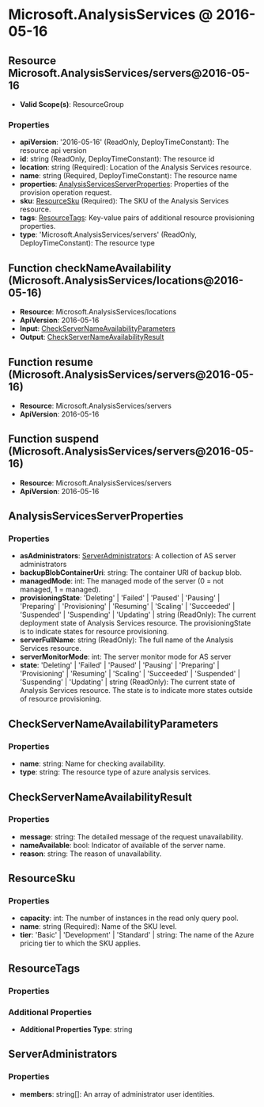# Microsoft.AnalysisServices @ 2016-05-16

## Resource Microsoft.AnalysisServices/servers@2016-05-16
* **Valid Scope(s)**: ResourceGroup
### Properties
* **apiVersion**: '2016-05-16' (ReadOnly, DeployTimeConstant): The resource api version
* **id**: string (ReadOnly, DeployTimeConstant): The resource id
* **location**: string (Required): Location of the Analysis Services resource.
* **name**: string (Required, DeployTimeConstant): The resource name
* **properties**: [AnalysisServicesServerProperties](#analysisservicesserverproperties): Properties of the provision operation request.
* **sku**: [ResourceSku](#resourcesku) (Required): The SKU of the Analysis Services resource.
* **tags**: [ResourceTags](#resourcetags): Key-value pairs of additional resource provisioning properties.
* **type**: 'Microsoft.AnalysisServices/servers' (ReadOnly, DeployTimeConstant): The resource type

## Function checkNameAvailability (Microsoft.AnalysisServices/locations@2016-05-16)
* **Resource**: Microsoft.AnalysisServices/locations
* **ApiVersion**: 2016-05-16
* **Input**: [CheckServerNameAvailabilityParameters](#checkservernameavailabilityparameters)
* **Output**: [CheckServerNameAvailabilityResult](#checkservernameavailabilityresult)

## Function resume (Microsoft.AnalysisServices/servers@2016-05-16)
* **Resource**: Microsoft.AnalysisServices/servers
* **ApiVersion**: 2016-05-16

## Function suspend (Microsoft.AnalysisServices/servers@2016-05-16)
* **Resource**: Microsoft.AnalysisServices/servers
* **ApiVersion**: 2016-05-16

## AnalysisServicesServerProperties
### Properties
* **asAdministrators**: [ServerAdministrators](#serveradministrators): A collection of AS server administrators
* **backupBlobContainerUri**: string: The container URI of backup blob.
* **managedMode**: int: The managed mode of the server (0 = not managed, 1 = managed).
* **provisioningState**: 'Deleting' | 'Failed' | 'Paused' | 'Pausing' | 'Preparing' | 'Provisioning' | 'Resuming' | 'Scaling' | 'Succeeded' | 'Suspended' | 'Suspending' | 'Updating' | string (ReadOnly): The current deployment state of Analysis Services resource. The provisioningState is to indicate states for resource provisioning.
* **serverFullName**: string (ReadOnly): The full name of the Analysis Services resource.
* **serverMonitorMode**: int: The server monitor mode for AS server
* **state**: 'Deleting' | 'Failed' | 'Paused' | 'Pausing' | 'Preparing' | 'Provisioning' | 'Resuming' | 'Scaling' | 'Succeeded' | 'Suspended' | 'Suspending' | 'Updating' | string (ReadOnly): The current state of Analysis Services resource. The state is to indicate more states outside of resource provisioning.

## CheckServerNameAvailabilityParameters
### Properties
* **name**: string: Name for checking availability.
* **type**: string: The resource type of azure analysis services.

## CheckServerNameAvailabilityResult
### Properties
* **message**: string: The detailed message of the request unavailability.
* **nameAvailable**: bool: Indicator of available of the server name.
* **reason**: string: The reason of unavailability.

## ResourceSku
### Properties
* **capacity**: int: The number of instances in the read only query pool.
* **name**: string (Required): Name of the SKU level.
* **tier**: 'Basic' | 'Development' | 'Standard' | string: The name of the Azure pricing tier to which the SKU applies.

## ResourceTags
### Properties
### Additional Properties
* **Additional Properties Type**: string

## ServerAdministrators
### Properties
* **members**: string[]: An array of administrator user identities.

